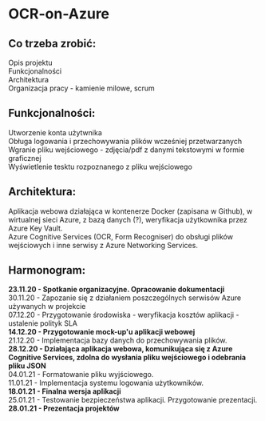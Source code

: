 # OCR-on-Azure

## Co trzeba zrobić:
Opis projektu  
Funkcjonalności  
Architektura  
Organizacja pracy - kamienie milowe, scrum  

## Funkcjonalności:
Utworzenie konta użytwnika  
Obługa logowania i przechowywania plików wcześniej przetwarzanych  
Wgranie pliku wejściowego - zdjęcia/pdf z danymi tekstowymi w formie graficznej  
Wyświetlenie tesktu rozpoznanego z pliku wejściowego  

## Architektura:
Aplikacja webowa działająca w kontenerze Docker (zapisana w Github), w wirtualnej sieci Azure, z bazą danych (?), weryfikacja użytkownika przez Azure Key Vault.  
Azure Cognitive Services (OCR, Form Recogniser) do obsługi plików wejściowych i inne serwisy z Azure Networking Services.  

## Harmonogram:
**23.11.20 - Spotkanie organizacyjne. Opracowanie dokumentacji**  
30.11.20 - Zapozanie się z działaniem poszczególnych serwisów Azure używanych w projekcie  
07.12.20 - Przygotowanie środowiska - weryfikacja kosztów aplikacji - ustalenie polityk SLA  
**14.12.20 - Przygotowanie mock-up'u aplikacji webowej**  
21.12.20 - Implementacja bazy danych do przechowywania plików.  
**28.12.20 - Działająca aplikacja webowa, komunikująca się z Azure Cognitive Services, zdolna do wysłania pliku wejściowego i odebrania pliku JSON**  
04.01.21 - Formatowanie pliku wyjściowego.  
11.01.21 - Implementacja systemu logowania użytkowników.  
**18.01.21 - Finalna wersja aplikacji**  
25.01.21 - Testowanie bezpieczeństwa aplikacji. Przygotowanie prezentacji.  
**28.01.21 - Prezentacja projektów**  




